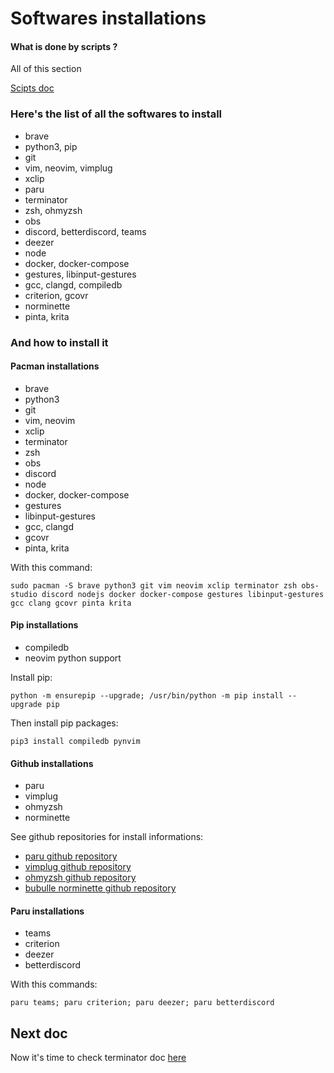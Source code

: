 # Softwares installations

#### What is done by scripts ?
All of this section

[Scipts doc](scripts.md)

### Here's the list of all the softwares to install

- brave
- python3, pip
- git
- vim, neovim, vimplug
- xclip
- paru
- terminator
- zsh, ohmyzsh
- obs
- discord, betterdiscord, teams
- deezer
- node
- docker, docker-compose
- gestures, libinput-gestures
- gcc, clangd, compiledb
- criterion, gcovr
- norminette
- pinta, krita

### And how to install it

#### Pacman installations
- brave
- python3
- git
- vim, neovim
- xclip
- terminator
- zsh
- obs
- discord
- node
- docker, docker-compose
- gestures
- libinput-gestures
- gcc, clangd
- gcovr
- pinta, krita

With this command:
```
sudo pacman -S brave python3 git vim neovim xclip terminator zsh obs-studio discord nodejs docker docker-compose gestures libinput-gestures gcc clang gcovr pinta krita
```

#### Pip installations

- compiledb
- neovim python support

Install pip:
```
python -m ensurepip --upgrade; /usr/bin/python -m pip install --upgrade pip
```
Then install pip packages:
```
pip3 install compiledb pynvim
```

#### Github installations

- paru
- vimplug
- ohmyzsh
- norminette

See github repositories for install informations:
- [paru github repository](https://github.com/Morganamilo/paru)
- [vimplug github repository](https://github.com/junegunn/vim-plug)
- [ohmyzsh github repository](https://github.com/ohmyzsh/ohmyzsh)
- [bubulle norminette github repository](https://github.com/aureliancnx/Bubulle-Norminette)

#### Paru installations

- teams
- criterion
- deezer
- betterdiscord

With this commands:
```
paru teams; paru criterion; paru deezer; paru betterdiscord
```

## Next doc

Now it's time to check terminator doc [here](terminator.md)

